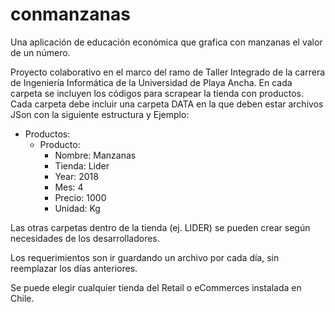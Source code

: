 # conmanzanas
Una aplicación de educación económica que grafica con manzanas el valor de un número.

Proyecto colaborativo en el marco del ramo de Taller Integrado de la carrera de Ingeniería Informática de la Universidad de Playa Ancha.
En cada carpeta se incluyen los códigos para scrapear la tienda con productos. Cada carpeta debe incluir una carpeta DATA en la que deben estar archivos JSon con la siguiente estructura y Ejemplo:

- Productos:
  - Producto:
    - Nombre: Manzanas
    - Tienda: Lider
    - Year: 2018
    - Mes: 4
    - Precio: 1000
    - Unidad: Kg
    
Las otras carpetas dentro de la tienda (ej. LIDER) se pueden crear según necesidades de los desarrolladores.

Los requerimientos son ir guardando un archivo por cada día, sin reemplazar los días anteriores.

Se puede elegir cualquier tienda del Retail o eCommerces instalada en Chile.


    
